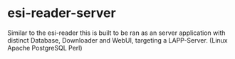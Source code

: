 # esi-reader-server
Similar to the esi-reader this is built to be ran as an server application with distinct Database, Downloader and WebUI, targeting a LAPP-Server. (Linux Apache PostgreSQL Perl)

